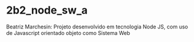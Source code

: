 # 2b2_node_sw_a
Beatriz Marchesin: Projeto desenvolvido  em tecnologia Node JS, com uso de Javascript orientado objeto como Sistema Web 
